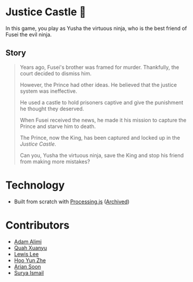 # Justice Castle 🏯
In this game, you play as Yusha the virtuous ninja, who is the best friend of Fusei the evil ninja. </br>

## Story
> Years ago, Fusei's brother was framed for murder. Thankfully, the court decided to dismiss him.
> 
> However, the Prince had other ideas. He believed that the justice system was ineffective.
> 
> He used a castle to hold prisoners captive and give the punishment he thought they deserved.
> 
> When Fusei received the news, he made it his mission to capture the Prince and starve him to death.
> 
> The Prince, now the King, has been captured and locked up in the _Justice Castle_.
> 
> Can you, Yusha the virtuous ninja, save the King and stop his friend from making more mistakes?

# Technology
* Built from scratch with [Processing.js](https://github.com/processing-js/processing-js) ([Archived](https://happycoding.io/tutorials/processing/processing-js))

# Contributors
* [Adam Alimi](https://github.com/CookieLover) </br>
* [Quah Xuanyu](https://github.com/quahxuanyu) </br>
* [Lewis Lee](https://github.com/mineprogramer) </br>
* [Hoo Yun Zhe](https://github.com/hooyunzhe) </br>
* [Arian Soon](https://github.com/AKOPLY) </br>
* [Surya Ismail](https://github.com/suryaismail)
